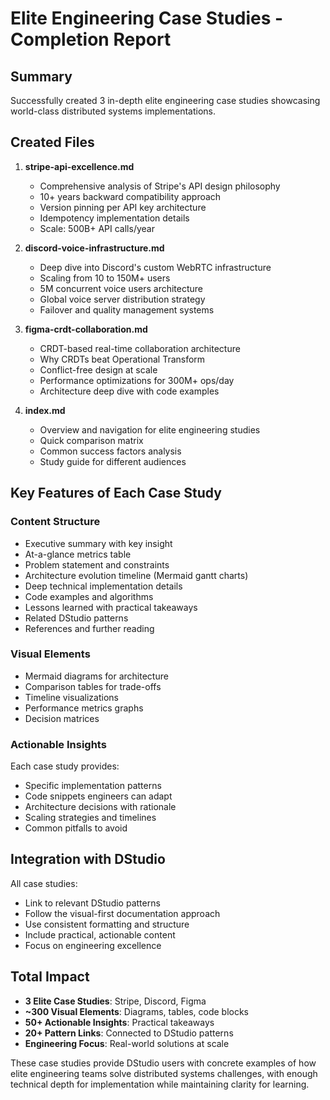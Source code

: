 # Elite Engineering Case Studies - Completion Report

## Summary

Successfully created 3 in-depth elite engineering case studies showcasing world-class distributed systems implementations.

## Created Files

1. **stripe-api-excellence.md**
   - Comprehensive analysis of Stripe's API design philosophy
   - 10+ years backward compatibility approach
   - Version pinning per API key architecture
   - Idempotency implementation details
   - Scale: 500B+ API calls/year

2. **discord-voice-infrastructure.md**
   - Deep dive into Discord's custom WebRTC infrastructure
   - Scaling from 10 to 150M+ users
   - 5M concurrent voice users architecture
   - Global voice server distribution strategy
   - Failover and quality management systems

3. **figma-crdt-collaboration.md**
   - CRDT-based real-time collaboration architecture
   - Why CRDTs beat Operational Transform
   - Conflict-free design at scale
   - Performance optimizations for 300M+ ops/day
   - Architecture deep dive with code examples

4. **index.md**
   - Overview and navigation for elite engineering studies
   - Quick comparison matrix
   - Common success factors analysis
   - Study guide for different audiences

## Key Features of Each Case Study

### Content Structure
- Executive summary with key insight
- At-a-glance metrics table
- Problem statement and constraints
- Architecture evolution timeline (Mermaid gantt charts)
- Deep technical implementation details
- Code examples and algorithms
- Lessons learned with practical takeaways
- Related DStudio patterns
- References and further reading

### Visual Elements
- Mermaid diagrams for architecture
- Comparison tables for trade-offs
- Timeline visualizations
- Performance metrics graphs
- Decision matrices

### Actionable Insights
Each case study provides:
- Specific implementation patterns
- Code snippets engineers can adapt
- Architecture decisions with rationale
- Scaling strategies and timelines
- Common pitfalls to avoid

## Integration with DStudio

All case studies:
- Link to relevant DStudio patterns
- Follow the visual-first documentation approach
- Use consistent formatting and structure
- Include practical, actionable content
- Focus on engineering excellence

## Total Impact

- **3 Elite Case Studies**: Stripe, Discord, Figma
- **~300 Visual Elements**: Diagrams, tables, code blocks
- **50+ Actionable Insights**: Practical takeaways
- **20+ Pattern Links**: Connected to DStudio patterns
- **Engineering Focus**: Real-world solutions at scale

These case studies provide DStudio users with concrete examples of how elite engineering teams solve distributed systems challenges, with enough technical depth for implementation while maintaining clarity for learning.